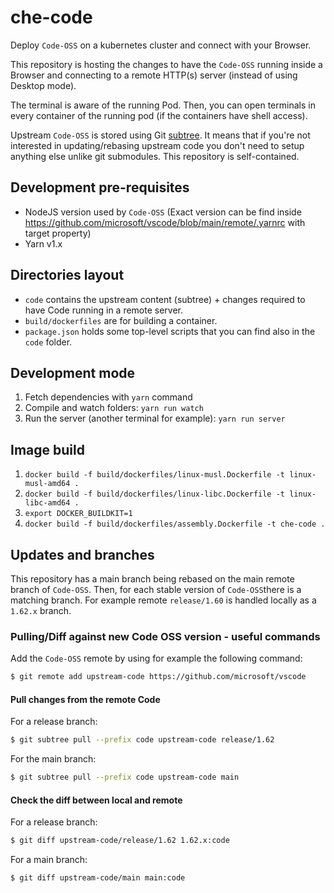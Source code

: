 # che-code

Deploy `Code-OSS` on a kubernetes cluster and connect with your Browser.

This repository is hosting the changes to have the `Code-OSS` running inside a Browser and connecting to a remote HTTP(s) server (instead of using Desktop mode).

The terminal is aware of the running Pod. Then, you can open terminals in every container of the running pod (if the containers have shell access).

Upstream `Code-OSS` is stored using Git [subtree](https://git-scm.com/book/en/v2/Git-Tools-Advanced-Merging#_subtree_merge). It means that if you're not interested in updating/rebasing upstream code you don't need to setup anything else unlike git submodules. This repository is self-contained.

## Development pre-requisites
 - NodeJS version used by `Code-OSS` (Exact version can be find inside https://github.com/microsoft/vscode/blob/main/remote/.yarnrc with target property)
 - Yarn v1.x

## Directories layout

- `code` contains the upstream content (subtree) + changes required to have Code running in a remote server.
- `build/dockerfiles` are for building a container.
- `package.json` holds some top-level scripts that you can find also in the `code` folder.

## Development mode

1. Fetch dependencies with `yarn` command
2. Compile and watch folders: `yarn run watch`
3. Run the server (another terminal for example): `yarn run server`

## Image build

1. `docker build -f build/dockerfiles/linux-musl.Dockerfile -t linux-musl-amd64 .`
2. `docker build -f build/dockerfiles/linux-libc.Dockerfile -t linux-libc-amd64 .`
3. `export DOCKER_BUILDKIT=1`
4. `docker build -f build/dockerfiles/assembly.Dockerfile -t che-code .`

## Updates and branches

This repository has a main branch being rebased on the main remote branch of `Code-OSS`.
Then, for each stable version of `Code-OSS`there is a matching branch.
For example remote `release/1.60` is handled locally as a `1.62.x` branch.

### Pulling/Diff against new Code OSS version - useful commands

Add the `Code-OSS` remote by using for example the following command:

```bash
$ git remote add upstream-code https://github.com/microsoft/vscode
```

#### Pull changes from the remote Code

For a release branch:

```bash
$ git subtree pull --prefix code upstream-code release/1.62
```

For the main branch:

```bash
$ git subtree pull --prefix code upstream-code main
```

#### Check the diff between local and remote

For a release branch:

```bash
$ git diff upstream-code/release/1.62 1.62.x:code
```

For a main branch:

```bash
$ git diff upstream-code/main main:code
```

